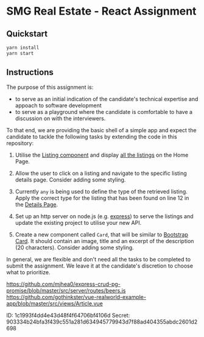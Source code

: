 # SMG Real Estate - React Assignment

## Quickstart

```sh
yarn install
yarn start
```

## Instructions

The purpose of this assignment is:

- to serve as an initial indication of the candidate's technical expertise and appoach to software development
- to serve as a playground where the candidate is comfortable to have a discussion on with the interviewers.

To that end, we are providing the basic shell of a simple app and expect the candidate to tackle the following tasks by extending the code in this repository:

1. Utilise the [Listing component](src/components/Listing/index.tsx) and display [all the listings](src/assets/listings.ts) on the Home Page.

2. Allow the user to click on a listing and navigate to the specific listing details page. Consider adding some styling.

3. Currently `any` is being used to define the type of the retrieved listing. Apply the correct type for the listing that has been found on line 12 in the [Details Page](src/containers/DetailsPage/index.tsx).

4. Set up an http server on node.js (e.g. [express](http://expressjs.com/)) to serve the listings and update the existing project to utilise your new API.

5. Create a new component called `Card`, that will be similar to [Bootstrap Card](https://getbootstrap.com/docs/4.0/components/card/#images). It should contain an image, title and an excerpt of the description (20 characters). Consider adding some styling.

In general, we are flexible and don't need all the tasks to be completed to submit the assignment. We leave it at the candidate's discretion to choose what to prioritize.

https://github.com/mjhea0/express-crud-pg-promise/blob/master/src/server/routes/beers.js
https://github.com/gothinkster/vue-realworld-example-app/blob/master/src/views/Article.vue

ID: 1c1993f4dd4e43d48f4f64706bf4106d
Secret: 903334b24bfa3f439c551a281d634945779943d7f88ad404355abdc2601d2698
